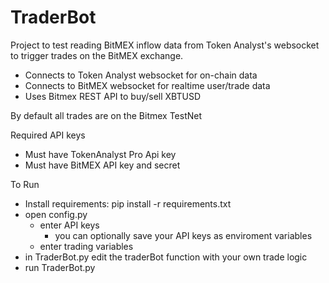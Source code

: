 # TraderBot

Project to test reading BitMEX inflow data from
Token Analyst's websocket to trigger trades on the
BitMEX exchange.

- Connects to Token Analyst websocket for on-chain data
- Connects to BitMEX websocket for realtime user/trade data
- Uses Bitmex REST API to buy/sell XBTUSD

By default all trades are on the Bitmex TestNet

Required API keys
- Must have TokenAnalyst Pro Api key
- Must have BitMEX API key and secret

To Run
- Install requirements: pip install -r requirements.txt
- open config.py 
    - enter API keys 
        - you can optionally save your API keys as enviroment variables
    - enter trading variables
- in TraderBot.py edit the traderBot function with your own trade logic
- run TraderBot.py


